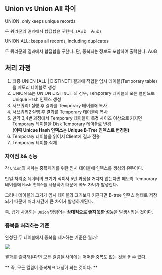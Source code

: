 
## Union vs Union All 차이

UNION: only keeps unique records

두 쿼리문의 결과에서 합집합을 구한다. (A∪B - A∩B)

UNION ALL: keeps all records, including duplicates

두 쿼리문의 결과에서 합집합을 구한다. 단, 중복되는 정보도 포함하여 출력한다. A∪B


## 처리 과정

1. 최종 UNION [ALL | DISTINCT] 결과에 적합한 임시 테이블(Temporary table)을 메모리 테이블로 생성
2. UNION 또는 UNION DISTINCT 의 경우, Temporary 테이블의 모든 컬럼으로 Unique Hash 인덱스 생성
3. 서브쿼리1 실행 후 결과를 Temporary 테이블에 복사
4. 서브쿼리2 실행 후 결과를 Temporary 테이블에 복사
5. 만약 3,4번 과정에서 Temporary 테이블이 특정 사이즈 이상으로 커지면 Temporary 테이블을 Disk Temporary 테이블로 변경  
              **(이때 Unique Hash 인덱스는 Unique B-Tree 인덱스로 변경됨)**
6. Temporary 테이블을 읽어서 Client에 결과 전송
7. Temporary 테이블 삭제

### 차이점 && 성능

각 `Union`의 차이는 중복제거를 위한 임시 테이블에 인덱스를 생성의 유무이다.

만일 처리중 데이터의 크기가 작아서 5번 과정을 거치지 않는다면 
메모리 Temporary 테이블에 `Hash 인덱스`를 사용하기 때문에 속도 차이가 발생한다.

그러나 테이블의 크기가 임시 테이블의 크기보다 커진다면 B-tree 인덱스 형태로 저장되기 때문에
처리 시간에 큰 차이가 발생하게된다.

즉, 쉽게 사용되는 `Union` 명령어는 **상대적으로 좋지 못한 성능**을 발생시키는 것이다.


### 중복을 처리하는 기준

완성된 두 테이블에서 중복을 제거하는 기준은 뭘까?

![](https://img1.daumcdn.net/thumb/R1280x0/?scode=mtistory2&fname=http%3A%2F%2Fcfile2.uf.tistory.com%2Fimage%2F999E59475C890DEB03CD6C)

결과를 출력해본다면 모든 컬럼들 사이에는 어떠한 중복도 없는 것을 볼 수 있다.

** 즉, 모든 컬럼이 중복체크 대상이 되는 것이다. **

